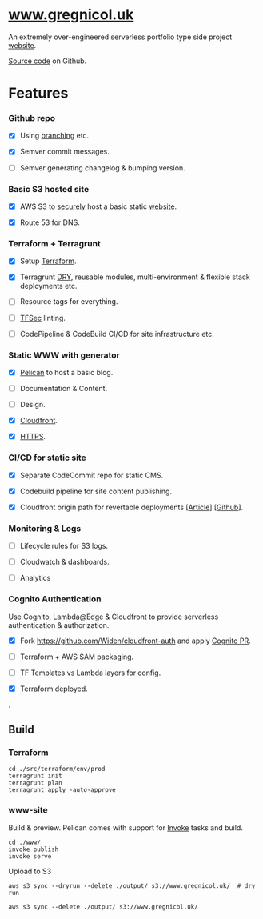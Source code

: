 # www.gregnicol.uk
An extremely over-engineered serverless portfolio type side project [website](http://www.gregnicol.uk).

[Source code](https://github.com/gregn610/www.gregnicol.uk/tree/main/src) on Github.

# Features 

### Github repo
 - [x] Using [branching](https://github.com/gregn610/www.gregnicol.uk/branches) etc. 
 - [x] Semver commit messages.
 - [ ] Semver generating changelog & bumping version.


### Basic S3 hosted site
 - [x] AWS S3 to [securely](https://github.com/gregn610/www.gregnicol.uk/blob/main/src/terraform/modules/www-site/templates/www-bucket-policy.json) host a basic static [website](http://www.gregnicol.uk). 
 - [x] Route 53 for DNS.


### Terraform + Terragrunt
 - [x] Setup [Terraform](https://github.com/gregn610/www.gregnicol.uk/tree/main/src/terraform/modules/www-site). 
 - [x] Terragrunt [DRY](https://github.com/gregn610/www.gregnicol.uk/blob/main/src/terraform/terragrunt.hcl), reusable modules, multi-environment & flexible stack deployments etc.
 - [ ] Resource tags for everything.
 - [ ] [TFSec](https://github.com/tfsec/tfsec) linting.
 - [ ] CodePipeline & CodeBuild CI/CD for site infrastructure etc. 


### Static WWW with generator
 - [x] [Pelican](https://blog.getpelican.com/) to host a basic blog.
 - [ ] Documentation & Content.
 - [ ] Design.
 - [x] [Cloudfront](d1sfgyi6drx6fe.cloudfront.net).
 - [x] [HTTPS](https://www.ssllabs.com/ssltest/analyze.html?d=www.gregnicol.uk).
 

### CI/CD for static site
 - [x] Separate CodeCommit repo for static CMS.
 - [x] Codebuild pipeline for site content publishing. 
 - [x] Cloudfront origin path for revertable deployments [[Article]({filename}/cloudfront-originpath.md)] [[Github](https://github.com/gregn610/www.gregnicol.uk/blob/main/src/terraform/modules/www-cicd/templates/buildspec.yml#L26-L35)]. 


### Monitoring & Logs
 - [ ] Lifecycle rules for S3 logs.
 - [ ] Cloudwatch & dashboards.
 - [ ] Analytics


### Cognito Authentication
Use Cognito, Lambda@Edge & Cloudfront to provide serverless authentication & authorization.

 - [x] Fork https://github.com/Widen/cloudfront-auth and apply [Cognito PR](https://github.com/Widen/cloudfront-auth/compare/master...gregn610:gn1-cognito).
 - [ ] Terraform + AWS SAM packaging.
 - [ ] TF Templates vs Lambda layers for config.
 - [x] Terraform deployed.

 
.


## Build
### Terraform
```shell script
cd ./src/terraform/env/prod
terragrunt init
terragrunt plan
terragrunt apply -auto-approve

```

### www-site
Build & preview. Pelican comes with support for [Invoke](http://docs.pyinvoke.org/en/stable/) tasks and build.
```shell script
cd ./www/
invoke publish
invoke serve

```
Upload to S3
```shell script
aws s3 sync --dryrun --delete ./output/ s3://www.gregnicol.uk/  # dry run

aws s3 sync --delete ./output/ s3://www.gregnicol.uk/

```

